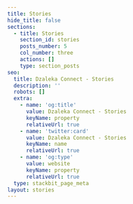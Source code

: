 ```yaml
---
title: Stories
hide_title: false
sections:
  - title: Stories
    section_id: stories
    posts_number: 5
    col_number: three
    actions: []
    type: section_posts
seo:
  title: Dzaleka Connect - Stories
  description: ''
  robots: []
  extra:
    - name: 'og:title'
      value: Dzaleka Connect - Stories
      keyName: property
      relativeUrl: true
    - name: 'twitter:card'
      value: Dzaleka Connect - Stories
      keyName: name
      relativeUrl: true
    - name: 'og:type'
      value: website
      keyName: property
      relativeUrl: true
  type: stackbit_page_meta
layout: stories
---
```

